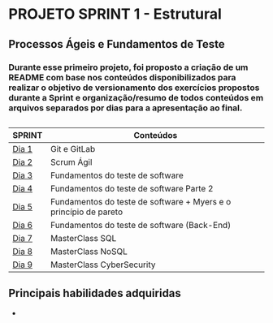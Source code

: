 # PROJETO SPRINT 1 - Estrutural

## Processos Ágeis e Fundamentos de Teste

### Durante esse primeiro projeto, foi proposto a criação de um README com base nos conteúdos disponibilizados para realizar o objetivo de versionamento dos exercícios propostos durante a Sprint e organização/resumo de todos conteúdos em arquivos separados por dias para a apresentação ao final.

##

| SPRINT                                                                                             | Conteúdos                                                               |
| -------------------------------------------------------------------------------------------------- | ----------------------------------------------------------------------- |
| [Dia 1](https://gitlab.com/sprint1compass/Sprint1/-/blob/main/days%20files/Dia1.md?ref_type=heads) | Git e GitLab                                                            |
| [Dia 2](https://gitlab.com/sprint1compass/Sprint1/-/blob/main/days%20files/Dia2.md?ref_type=heads) | Scrum Ágil                                                              |
| [Dia 3](https://gitlab.com/sprint1compass/Sprint1/-/blob/main/days%20files/Dia3.md)                | Fundamentos do teste de software​​​​​​​                                 |
| [Dia 4](https://gitlab.com/sprint1compass/Sprint1/-/blob/main/days%20files/Dia4.md)                | Fundamentos do teste de software​​​​​​​ Parte 2                         |
| [Dia 5](https://gitlab.com/sprint1compass/Sprint1/-/blob/main/days%20files/Dia5.md?ref_type=heads) | Fundamentos do teste de software​​​​​​​ + Myers e o princípio de pareto |
| [Dia 6](https://gitlab.com/sprint1compass/Sprint1/-/blob/main/days%20files/Dia6.md)                | Fundamentos do teste de software (Back-End)                             |
| [Dia 7](https://gitlab.com/sprint1compass/Sprint1/-/blob/main/days%20files/Dia7.md?ref_type=heads) | MasterClass SQL                                                         |
| [Dia 8]()                                                                                          | MasterClass NoSQL                                                       |
| [Dia 9]()                                                                                          | MasterClass CyberSecurity                                               |

## Principais habilidades adquiridas

-
